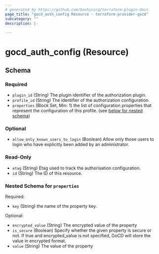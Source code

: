 ```yaml
---
# generated by https://github.com/hashicorp/terraform-plugin-docs
page_title: "gocd_auth_config Resource - terraform-provider-gocd"
subcategory: ""
description: |-
  
---
```


# gocd_auth_config (Resource)





<!-- schema generated by tfplugindocs -->
## Schema

### Required

- `plugin_id` (String) The plugin identifier of the authorization plugin.
- `profile_id` (String) The identifier of the authorization configuration.
- `properties` (Block Set, Min: 1) the list of configuration properties that represent the configuration of this profile. (see [below for nested schema](#nestedblock--properties))

### Optional

- `allow_only_known_users_to_login` (Boolean) Allow only those users to login who have explicitly been added by an administrator.

### Read-Only

- `etag` (String) Etag used to track the authorisation configuration.
- `id` (String) The ID of this resource.

<a id="nestedblock--properties"></a>
### Nested Schema for `properties`

Required:

- `key` (String) the name of the property key.

Optional:

- `encrypted_value` (String) The encrypted value of the property
- `is_secure` (Boolean) Specify whether the given property is secure or not. If true and encrypted_value is not specified, GoCD will store the value in encrypted format.
- `value` (String) The value of the property


